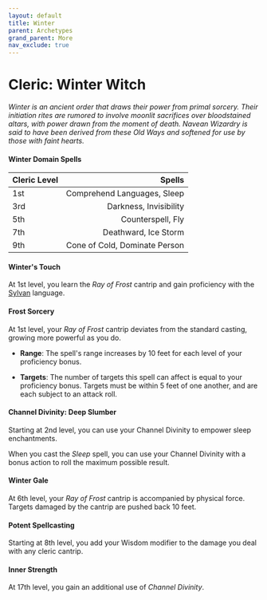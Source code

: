 ```yaml
---
layout: default
title: Winter
parent: Archetypes
grand_parent: More
nav_exclude: true
---
```


# Cleric: Winter Witch

_Winter is an ancient order that draws their power from primal sorcery. Their initiation rites are rumored to involve moonlit sacrifices over bloodstained altars, with power drawn from the moment of death. Navean Wizardry is said to have been derived from these Old Ways and softened for use by those with faint hearts._


#### Winter Domain Spells

| Cleric Level |                        Spells |
| :----------- | ----------------------------: |
| 1st          |   Comprehend Languages, Sleep |
| 3rd          |        Darkness, Invisibility |
| 5th          |             Counterspell, Fly |
| 7th          |          Deathward, Ice Storm |
| 9th          | Cone of Cold, Dominate Person |


#### Winter's Touch 

At 1st level, you learn the *Ray of Frost* cantrip and gain proficiency with the [Sylvan](../../docs/adventuring/mechanics/languages#sylvan) language.


#### Frost Sorcery

At 1st level, your *Ray of Frost* cantrip deviates from the standard casting, growing more powerful as you do.

* **Range**: The spell's range increases by 10 feet for each level of your proficiency bonus.

* **Targets**: The number of targets this spell can affect is equal to your proficiency bonus. Targets must be within 5 feet of one another, and are each subject to an attack roll.

#### Channel Divinity: Deep Slumber

Starting at 2nd level, you can use your Channel Divinity to empower sleep enchantments.

When you cast the _Sleep_ spell, you can use your Channel Divinity with a bonus action to roll the maximum possible result.

#### Winter Gale

At 6th level, your *Ray of Frost* cantrip is accompanied by physical force. Targets damaged by the cantrip are pushed back 10 feet.


#### Potent Spellcasting

Starting at 8th level, you add your Wisdom modifier to the damage you deal with any cleric cantrip.


#### Inner Strength

At 17th level, you gain an additional use of _Channel Divinity_.